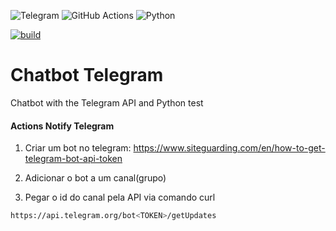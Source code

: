 <img alt="Telegram" src="https://img.shields.io/badge/Telegram-2CA5E0?style=for-the-badge&logo=telegram&logoColor=white" /> <img alt="GitHub Actions" src="https://img.shields.io/badge/github%20actions%20-%232671E5.svg?&style=for-the-badge&logo=github%20actions&logoColor=white"/> <img alt="Python" src="https://img.shields.io/badge/python%20-%2314354C.svg?&style=for-the-badge&logo=python&logoColor=white"/> 

[![build](https://img.shields.io/wercker/build/wercker/go-wercker-api.svg)](https://github.com/LucasRejanio/chatbot-telegram/actions)

# Chatbot Telegram
Chatbot with the Telegram API and Python test

#### Actions Notify Telegram

1. Criar um bot no telegram:
https://www.siteguarding.com/en/how-to-get-telegram-bot-api-token

2. Adicionar o bot a um canal(grupo)
3. Pegar o id do canal pela API via comando curl
```bash
https://api.telegram.org/bot<TOKEN>/getUpdates
```
